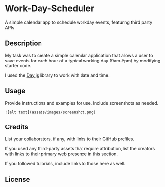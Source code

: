 # Work-Day-Scheduler
A simple calendar app to schedule workday events, featuring third party APIs

## Description 

My task was to create a simple calendar application that allows a user to save events for each hour of a typical working day (9am-5pm) by modifying starter code. 

I used the [Day.js](https://day.js.org/en/) library to work with date and time. 

## Usage

Provide instructions and examples for use. Include screenshots as needed.

    ![alt text](assets/images/screenshot.png)

## Credits

List your collaborators, if any, with links to their GitHub profiles.

If you used any third-party assets that require attribution, list the creators with links to their primary web presence in this section.

If you followed tutorials, include links to those here as well.

## License
